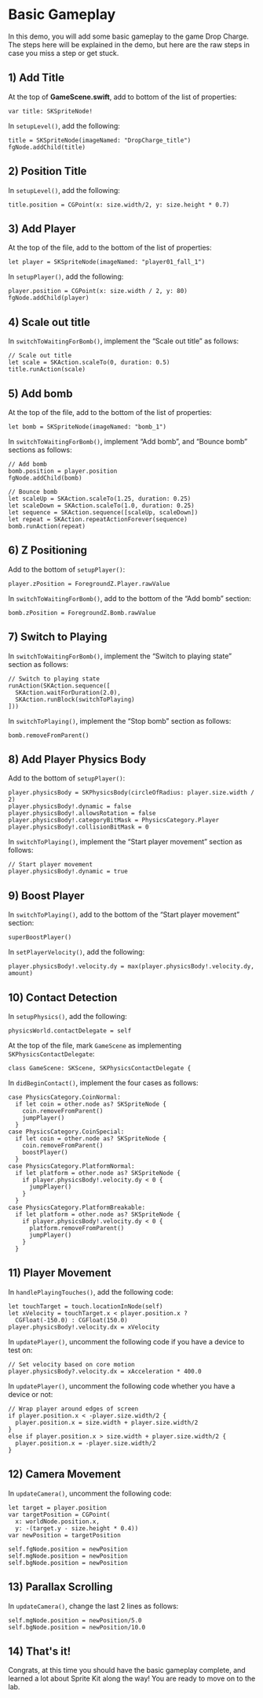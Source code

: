 # Basic Gameplay

In this demo, you will add some basic gameplay to the game Drop Charge.
The steps here will be explained in the demo, but here are the raw steps in case you miss a step or get stuck.

## 1) Add Title

At the top of **GameScene.swift**, add to bottom of the list of properties:

    var title: SKSpriteNode!

In `setupLevel()`, add the following:

    title = SKSpriteNode(imageNamed: "DropCharge_title")
    fgNode.addChild(title)

## 2) Position Title

In `setupLevel()`, add the following:

    title.position = CGPoint(x: size.width/2, y: size.height * 0.7)

## 3) Add Player

At the top of the file, add to the bottom of the list of properties:

    let player = SKSpriteNode(imageNamed: "player01_fall_1")

In `setupPlayer()`, add the following:

    player.position = CGPoint(x: size.width / 2, y: 80)
    fgNode.addChild(player)

## 4) Scale out title

In `switchToWaitingForBomb()`, implement the “Scale out title” as follows:

    // Scale out title
    let scale = SKAction.scaleTo(0, duration: 0.5)
    title.runAction(scale)

## 5) Add bomb

At the top of the file, add to the bottom of the list of properties:

    let bomb = SKSpriteNode(imageNamed: "bomb_1")

In `switchToWaitingForBomb()`, implement “Add bomb”, and “Bounce bomb” sections as follows:

    // Add bomb
    bomb.position = player.position
    fgNode.addChild(bomb)

    // Bounce bomb
    let scaleUp = SKAction.scaleTo(1.25, duration: 0.25)
    let scaleDown = SKAction.scaleTo(1.0, duration: 0.25)
    let sequence = SKAction.sequence([scaleUp, scaleDown])
    let repeat = SKAction.repeatActionForever(sequence)
    bomb.runAction(repeat)

## 6) Z Positioning

Add to the bottom of `setupPlayer()`:

    player.zPosition = ForegroundZ.Player.rawValue

In `switchToWaitingForBomb()`, add to the bottom of the “Add bomb” section:

    bomb.zPosition = ForegroundZ.Bomb.rawValue

## 7) Switch to Playing

In `switchToWaitingForBomb()`, implement the “Switch to playing state” section as follows:

    // Switch to playing state
    runAction(SKAction.sequence([
      SKAction.waitForDuration(2.0),
      SKAction.runBlock(switchToPlaying)
    ]))    

In `switchToPlaying()`, implement the “Stop bomb” section as follows:

    bomb.removeFromParent()

## 8) Add Player Physics Body

Add to the bottom of `setupPlayer()`:

    player.physicsBody = SKPhysicsBody(circleOfRadius: player.size.width / 2)
    player.physicsBody!.dynamic = false
    player.physicsBody!.allowsRotation = false
    player.physicsBody!.categoryBitMask = PhysicsCategory.Player
    player.physicsBody!.collisionBitMask = 0

In `switchToPlaying()`, implement the “Start player movement” section as follows:

    // Start player movement
    player.physicsBody!.dynamic = true    

## 9) Boost Player

In `switchToPlaying()`, add to the bottom of the “Start player movement” section:

    superBoostPlayer()

In `setPlayerVelocity()`, add the following:

    player.physicsBody!.velocity.dy = max(player.physicsBody!.velocity.dy, amount)

## 10) Contact Detection

In `setupPhysics()`, add the following:

    physicsWorld.contactDelegate = self

At the top of the file, mark `GameScene` as implementing `SKPhysicsContactDelegate`:

    class GameScene: SKScene, SKPhysicsContactDelegate {

In `didBeginContact()`, implement the four cases as follows:

    case PhysicsCategory.CoinNormal:
      if let coin = other.node as? SKSpriteNode {
        coin.removeFromParent()
        jumpPlayer()
      }
    case PhysicsCategory.CoinSpecial:
      if let coin = other.node as? SKSpriteNode {
        coin.removeFromParent()
        boostPlayer()
      }
    case PhysicsCategory.PlatformNormal:
      if let platform = other.node as? SKSpriteNode {
        if player.physicsBody!.velocity.dy < 0 {
          jumpPlayer()
        }
      }
    case PhysicsCategory.PlatformBreakable:
      if let platform = other.node as? SKSpriteNode {
        if player.physicsBody!.velocity.dy < 0 {
          platform.removeFromParent()
          jumpPlayer()
        }
      }

## 11) Player Movement

In `handlePlayingTouches()`, add the following code:

    let touchTarget = touch.locationInNode(self)
    let xVelocity = touchTarget.x < player.position.x ? 
      CGFloat(-150.0) : CGFloat(150.0)
    player.physicsBody!.velocity.dx = xVelocity

In `updatePlayer()`, uncomment the following code if you have a device to test on:

    // Set velocity based on core motion
    player.physicsBody?.velocity.dx = xAcceleration * 400.0

In `updatePlayer()`, uncomment the following code whether you have a device or not:

    // Wrap player around edges of screen
    if player.position.x < -player.size.width/2 {
      player.position.x = size.width + player.size.width/2
    }
    else if player.position.x > size.width + player.size.width/2 {
      player.position.x = -player.size.width/2
    }

## 12) Camera Movement

In `updateCamera()`, uncomment the following code:

    let target = player.position
    var targetPosition = CGPoint(
      x: worldNode.position.x, 
      y: -(target.y - size.height * 0.4))
    var newPosition = targetPosition

    self.fgNode.position = newPosition
    self.mgNode.position = newPosition
    self.bgNode.position = newPosition

## 13) Parallax Scrolling

In `updateCamera()`, change the last 2 lines as follows:

    self.mgNode.position = newPosition/5.0
    self.bgNode.position = newPosition/10.0

## 14) That's it!

Congrats, at this time you should have the basic gameplay complete, and learned a lot about Sprite Kit along the way! You are ready to move on to the lab.